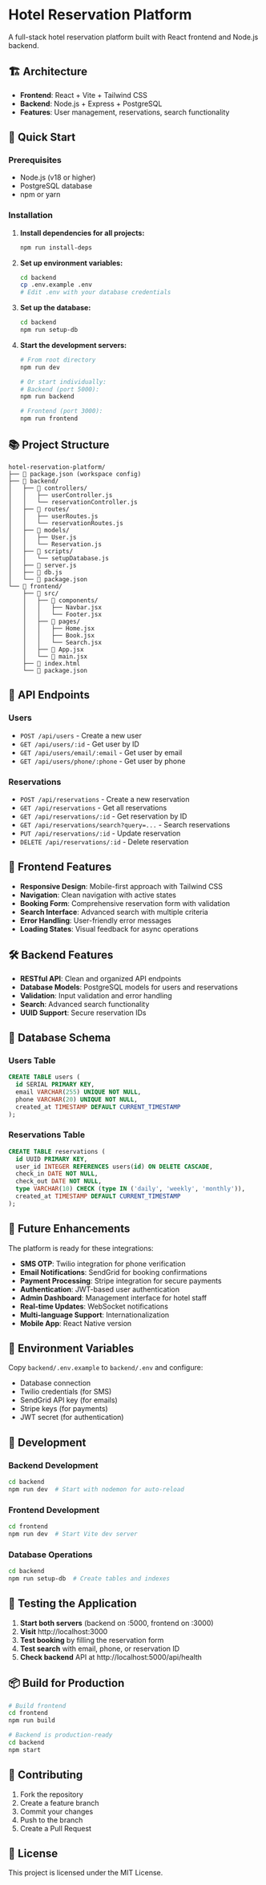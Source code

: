 # Hotel Reservation Platform

A full-stack hotel reservation platform built with React frontend and Node.js backend.

## 🏗️ Architecture

- **Frontend**: React + Vite + Tailwind CSS
- **Backend**: Node.js + Express + PostgreSQL
- **Features**: User management, reservations, search functionality

## 🚀 Quick Start

### Prerequisites

- Node.js (v18 or higher)
- PostgreSQL database
- npm or yarn

### Installation

1. **Install dependencies for all projects:**

   ```bash
   npm run install-deps
   ```

2. **Set up environment variables:**

   ```bash
   cd backend
   cp .env.example .env
   # Edit .env with your database credentials
   ```

3. **Set up the database:**

   ```bash
   cd backend
   npm run setup-db
   ```

4. **Start the development servers:**

   ```bash
   # From root directory
   npm run dev

   # Or start individually:
   # Backend (port 5000):
   npm run backend

   # Frontend (port 3000):
   npm run frontend
   ```

## 📚 Project Structure

```
hotel-reservation-platform/
├── 📄 package.json (workspace config)
├── 📁 backend/
│   ├── 📁 controllers/
│   │   ├── userController.js
│   │   └── reservationController.js
│   ├── 📁 routes/
│   │   ├── userRoutes.js
│   │   └── reservationRoutes.js
│   ├── 📁 models/
│   │   ├── User.js
│   │   └── Reservation.js
│   ├── 📁 scripts/
│   │   └── setupDatabase.js
│   ├── 📄 server.js
│   ├── 📄 db.js
│   └── 📄 package.json
└── 📁 frontend/
    ├── 📁 src/
    │   ├── 📁 components/
    │   │   ├── Navbar.jsx
    │   │   └── Footer.jsx
    │   ├── 📁 pages/
    │   │   ├── Home.jsx
    │   │   ├── Book.jsx
    │   │   └── Search.jsx
    │   ├── 📄 App.jsx
    │   └── 📄 main.jsx
    ├── 📄 index.html
    └── 📄 package.json
```

## 🔗 API Endpoints

### Users

- `POST /api/users` - Create a new user
- `GET /api/users/:id` - Get user by ID
- `GET /api/users/email/:email` - Get user by email
- `GET /api/users/phone/:phone` - Get user by phone

### Reservations

- `POST /api/reservations` - Create a new reservation
- `GET /api/reservations` - Get all reservations
- `GET /api/reservations/:id` - Get reservation by ID
- `GET /api/reservations/search?query=...` - Search reservations
- `PUT /api/reservations/:id` - Update reservation
- `DELETE /api/reservations/:id` - Delete reservation

## 🎨 Frontend Features

- **Responsive Design**: Mobile-first approach with Tailwind CSS
- **Navigation**: Clean navigation with active states
- **Booking Form**: Comprehensive reservation form with validation
- **Search Interface**: Advanced search with multiple criteria
- **Error Handling**: User-friendly error messages
- **Loading States**: Visual feedback for async operations

## 🛠️ Backend Features

- **RESTful API**: Clean and organized API endpoints
- **Database Models**: PostgreSQL models for users and reservations
- **Validation**: Input validation and error handling
- **Search**: Advanced search functionality
- **UUID Support**: Secure reservation IDs

## 🔧 Database Schema

### Users Table

```sql
CREATE TABLE users (
  id SERIAL PRIMARY KEY,
  email VARCHAR(255) UNIQUE NOT NULL,
  phone VARCHAR(20) UNIQUE NOT NULL,
  created_at TIMESTAMP DEFAULT CURRENT_TIMESTAMP
);
```

### Reservations Table

```sql
CREATE TABLE reservations (
  id UUID PRIMARY KEY,
  user_id INTEGER REFERENCES users(id) ON DELETE CASCADE,
  check_in DATE NOT NULL,
  check_out DATE NOT NULL,
  type VARCHAR(10) CHECK (type IN ('daily', 'weekly', 'monthly')),
  created_at TIMESTAMP DEFAULT CURRENT_TIMESTAMP
);
```

## 🚀 Future Enhancements

The platform is ready for these integrations:

- **SMS OTP**: Twilio integration for phone verification
- **Email Notifications**: SendGrid for booking confirmations
- **Payment Processing**: Stripe integration for secure payments
- **Authentication**: JWT-based user authentication
- **Admin Dashboard**: Management interface for hotel staff
- **Real-time Updates**: WebSocket notifications
- **Multi-language Support**: Internationalization
- **Mobile App**: React Native version

## 🔐 Environment Variables

Copy `backend/.env.example` to `backend/.env` and configure:

- Database connection
- Twilio credentials (for SMS)
- SendGrid API key (for emails)
- Stripe keys (for payments)
- JWT secret (for authentication)

## 📝 Development

### Backend Development

```bash
cd backend
npm run dev  # Start with nodemon for auto-reload
```

### Frontend Development

```bash
cd frontend
npm run dev  # Start Vite dev server
```

### Database Operations

```bash
cd backend
npm run setup-db  # Create tables and indexes
```

## 🧪 Testing the Application

1. **Start both servers** (backend on :5000, frontend on :3000)
2. **Visit** http://localhost:3000
3. **Test booking** by filling the reservation form
4. **Test search** with email, phone, or reservation ID
5. **Check backend** API at http://localhost:5000/api/health

## 📦 Build for Production

```bash
# Build frontend
cd frontend
npm run build

# Backend is production-ready
cd backend
npm start
```

## 🤝 Contributing

1. Fork the repository
2. Create a feature branch
3. Commit your changes
4. Push to the branch
5. Create a Pull Request

## 📄 License

This project is licensed under the MIT License.
